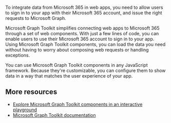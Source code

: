 To integrate data from Microsoft 365 in web apps, you need to allow users to sign in to your app with their Microsoft 365 account, and issue the right requests to Microsoft Graph.

Microsoft Graph Toolkit simplifies connecting web apps to Microsoft 365 through a set of web components. With just a few lines of code, you can enable users to use their Microsoft 365 account to sign in to your app. Using Microsoft Graph Toolkit components, you can load the data you need without having to worry about composing web requests or handling exceptions.

You can use Microsoft Graph Toolkit components in any JavaScript framework. Because they're customizable, you can configure them to show data in a way that matches the user experience of your app.

## More resources

- [Explore Microsoft Graph Toolkit components in an interactive playground](https://mgt.dev)
- [Microsoft Graph Toolkit documentation](/graph/toolkit/overview?WT.mc_id=m365-12585-cxa)
